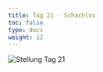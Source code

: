 ```yaml
---
title: Tag 21 - Schachlos
toc: false
type: docs
weight: 12
---
```



![Stellung Tag 21](/day21.jpg "")

